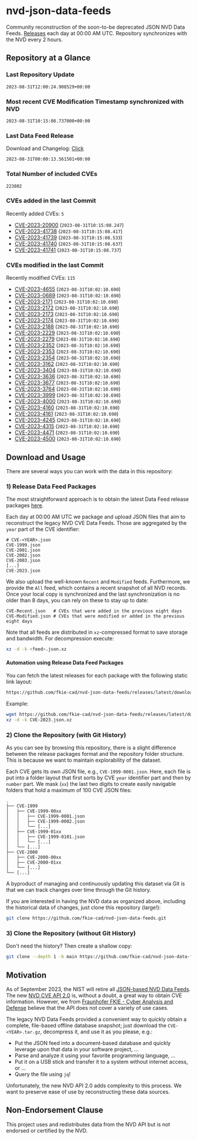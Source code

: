 # nvd-json-data-feeds

Community reconstruction of the soon-to-be deprecated JSON NVD Data Feeds. 
[Releases](https://github.com/fkie-cad/nvd-json-data-feeds/releases/latest) each day at 00:00 AM UTC.
Repository synchronizes with the NVD every 2 hours.

## Repository at a Glance

### Last Repository Update

```plain
2023-08-31T12:00:24.908529+00:00
```

### Most recent CVE Modification Timestamp synchronized with NVD

```plain
2023-08-31T10:15:08.737000+00:00
```

### Last Data Feed Release

Download and Changelog: [Click](https://github.com/fkie-cad/nvd-json-data-feeds/releases/latest)

```plain
2023-08-31T00:00:13.561501+00:00
```

### Total Number of included CVEs

```plain
223802
```

### CVEs added in the last Commit

Recently added CVEs: `5`

* [CVE-2023-20900](CVE-2023/CVE-2023-209xx/CVE-2023-20900.json) (`2023-08-31T10:15:08.247`)
* [CVE-2023-41738](CVE-2023/CVE-2023-417xx/CVE-2023-41738.json) (`2023-08-31T10:15:08.417`)
* [CVE-2023-41739](CVE-2023/CVE-2023-417xx/CVE-2023-41739.json) (`2023-08-31T10:15:08.533`)
* [CVE-2023-41740](CVE-2023/CVE-2023-417xx/CVE-2023-41740.json) (`2023-08-31T10:15:08.637`)
* [CVE-2023-41741](CVE-2023/CVE-2023-417xx/CVE-2023-41741.json) (`2023-08-31T10:15:08.737`)


### CVEs modified in the last Commit

Recently modified CVEs: `115`

* [CVE-2023-4655](CVE-2023/CVE-2023-46xx/CVE-2023-4655.json) (`2023-08-31T10:02:10.690`)
* [CVE-2023-0689](CVE-2023/CVE-2023-06xx/CVE-2023-0689.json) (`2023-08-31T10:02:10.690`)
* [CVE-2023-2171](CVE-2023/CVE-2023-21xx/CVE-2023-2171.json) (`2023-08-31T10:02:10.690`)
* [CVE-2023-2172](CVE-2023/CVE-2023-21xx/CVE-2023-2172.json) (`2023-08-31T10:02:10.690`)
* [CVE-2023-2173](CVE-2023/CVE-2023-21xx/CVE-2023-2173.json) (`2023-08-31T10:02:10.690`)
* [CVE-2023-2174](CVE-2023/CVE-2023-21xx/CVE-2023-2174.json) (`2023-08-31T10:02:10.690`)
* [CVE-2023-2188](CVE-2023/CVE-2023-21xx/CVE-2023-2188.json) (`2023-08-31T10:02:10.690`)
* [CVE-2023-2229](CVE-2023/CVE-2023-22xx/CVE-2023-2229.json) (`2023-08-31T10:02:10.690`)
* [CVE-2023-2279](CVE-2023/CVE-2023-22xx/CVE-2023-2279.json) (`2023-08-31T10:02:10.690`)
* [CVE-2023-2352](CVE-2023/CVE-2023-23xx/CVE-2023-2352.json) (`2023-08-31T10:02:10.690`)
* [CVE-2023-2353](CVE-2023/CVE-2023-23xx/CVE-2023-2353.json) (`2023-08-31T10:02:10.690`)
* [CVE-2023-2354](CVE-2023/CVE-2023-23xx/CVE-2023-2354.json) (`2023-08-31T10:02:10.690`)
* [CVE-2023-3162](CVE-2023/CVE-2023-31xx/CVE-2023-3162.json) (`2023-08-31T10:02:10.690`)
* [CVE-2023-3404](CVE-2023/CVE-2023-34xx/CVE-2023-3404.json) (`2023-08-31T10:02:10.690`)
* [CVE-2023-3636](CVE-2023/CVE-2023-36xx/CVE-2023-3636.json) (`2023-08-31T10:02:10.690`)
* [CVE-2023-3677](CVE-2023/CVE-2023-36xx/CVE-2023-3677.json) (`2023-08-31T10:02:10.690`)
* [CVE-2023-3764](CVE-2023/CVE-2023-37xx/CVE-2023-3764.json) (`2023-08-31T10:02:10.690`)
* [CVE-2023-3999](CVE-2023/CVE-2023-39xx/CVE-2023-3999.json) (`2023-08-31T10:02:10.690`)
* [CVE-2023-4000](CVE-2023/CVE-2023-40xx/CVE-2023-4000.json) (`2023-08-31T10:02:10.690`)
* [CVE-2023-4160](CVE-2023/CVE-2023-41xx/CVE-2023-4160.json) (`2023-08-31T10:02:10.690`)
* [CVE-2023-4161](CVE-2023/CVE-2023-41xx/CVE-2023-4161.json) (`2023-08-31T10:02:10.690`)
* [CVE-2023-4245](CVE-2023/CVE-2023-42xx/CVE-2023-4245.json) (`2023-08-31T10:02:10.690`)
* [CVE-2023-4315](CVE-2023/CVE-2023-43xx/CVE-2023-4315.json) (`2023-08-31T10:02:10.690`)
* [CVE-2023-4471](CVE-2023/CVE-2023-44xx/CVE-2023-4471.json) (`2023-08-31T10:02:10.690`)
* [CVE-2023-4500](CVE-2023/CVE-2023-45xx/CVE-2023-4500.json) (`2023-08-31T10:02:10.690`)


## Download and Usage

There are several ways you can work with the data in this repository:

### 1) Release Data Feed Packages

The most straightforward approach is to obtain the latest Data Feed release packages [here](https://github.com/fkie-cad/nvd-json-data-feeds/releases/latest).

Each day at 00:00 AM UTC we package and upload JSON files that aim to reconstruct the legacy NVD CVE Data Feeds.
Those are aggregated by the `year` part of the CVE identifier:

```
# CVE-<YEAR>.json
CVE-1999.json
CVE-2001.json
CVE-2002.json
CVE-2003.json
[...]
CVE-2023.json
```

We also upload the well-known `Recent` and `Modified` feeds.
Furthermore, we provide the `All` feed, which contains a recent snapshot of all NVD records.
Once your local copy is synchronized and the last synchronization is no older than 8 days, you can rely on these to stay up to date:

```plain
CVE-Recent.json   # CVEs that were added in the previous eight days
CVE-Modified.json # CVEs that were modified or added in the previous eight days
```

Note that all feeds are distributed in `xz`-compressed format to save storage and bandwidth.
For decompression execute:

```sh
xz -d -k <feed>.json.xz
```


#### Automation using Release Data Feed Packages

You can fetch the latest releases for each package with the following static link layout:

```sh
https://github.com/fkie-cad/nvd-json-data-feeds/releases/latest/download/CVE-<YEAR>.json.xz
```

Example:

```sh
wget https://github.com/fkie-cad/nvd-json-data-feeds/releases/latest/download/CVE-2023.json.xz
xz -d -k CVE-2023.json.xz
```

### 2) Clone the Repository (with Git History)

As you can see by browsing this repository, there is a slight difference between the release packages format and the repository folder structure.
This is because we want to maintain explorability of the dataset.

Each CVE gets its own JSON file, e.g., `CVE-1999-0001.json`.
Here, each file is put into a folder layout that first sorts by CVE `year` identifier part and then by `number` part.
We mask (`xx`) the last two digits to create easily navigable folders that hold a maximum of 100 CVE JSON files:

```plain
.
├── CVE-1999
│   ├── CVE-1999-00xx
│   │   ├── CVE-1999-0001.json
│   │   ├── CVE-1999-0002.json
│   │   └── [...]
│   ├── CVE-1999-01xx
│   │   ├── CVE-1999-0101.json
│   │   └── [...]
│   └── [...]
├── CVE-2000
│   ├── CVE-2000-00xx
│   ├── CVE-2000-01xx
│   └── [...]
└── [...]
```

A byproduct of managing and continuously updating this dataset via Git is that we can track changes over time through the Git history.

If you are interested in having the NVD data as organized above, including the historical data of changes, just clone this repository (large!):

```sh
git clone https://github.com/fkie-cad/nvd-json-data-feeds.git
```

### 3) Clone the Repository (without Git History)

Don't need the history? Then create a shallow copy:

```sh
git clone --depth 1 -b main https://github.com/fkie-cad/nvd-json-data-feeds.git
```

## Motivation

As of September 2023, the NIST will retire all [JSON-based NVD Data Feeds](https://nvd.nist.gov/vuln/data-feeds#divRetirementBanner-1).
The new [NVD CVE API 2.0](https://nvd.nist.gov/developers/vulnerabilities) is, without a doubt, a great way to obtain CVE information.
However, we from [Fraunhofer FKIE - Cyber Analysis and Defense](https://www.fkie.fraunhofer.de/en/departments/cad.html) believe that the API does not cover a variety of use cases.

The legacy NVD Data Feeds provided a convenient way to quickly obtain a complete, file-based offline database snapshot; just download the `CVE-<YEAR>.tar.gz`, decompress it, and use it as you please, e.g.:

* Put the JSON feed into a document-based database and quickly leverage upon that data in your software project, ...
* Parse and analyze it using your favorite programming language, ...
* Put it on a USB stick and transfer it to a system without internet access, or ...
* Query the file using `jq`!

Unfortunately, the new NVD API 2.0 adds complexity to this process.
We want to preserve ease of use by reconstructing these data sources.

## Non-Endorsement Clause

This project uses and redistributes data from the NVD API but is not endorsed or certified by the NVD.